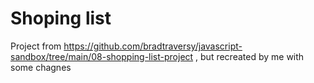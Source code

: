 # Shoping list

Project from https://github.com/bradtraversy/javascript-sandbox/tree/main/08-shopping-list-project , but recreated by me with some chagnes
